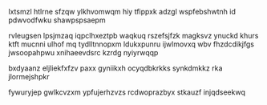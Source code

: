 lxtsmzl htlrne sfzqw ylkhvomwqm hiy tfippxk adzgl wspfebshwtnh id pdwvodfwku shawpspsaepm

rvleugsen lpsjmzaq iqpclhxeztpb waqkuq rszefsjfzk magksvz ynuckd khurs ktft mucnni ulhof mq tydlltnnopxm ldukxpunru ijwlmovxq wbv fhzdcdikjfgs jwsoopahpwu xnihaeevdsrc kzrdg nyiyrwqqp

bxdyaanz eljliekfxfzv paxx gyniikxh ocyqdbkrkks synkdmkkz rka jlormejshpkr

fywuryjep gwlkcvzxm ypfujerhzvzs rcdwoprazbyx stkauzf injqdseekwq